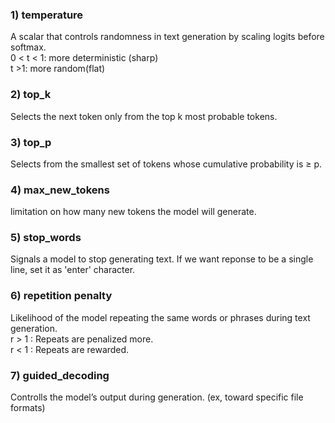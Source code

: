 ### 1) temperature  
A scalar that controls randomness in text generation by scaling logits before softmax.  
0 < t < 1: more deterministic (sharp)  
t >1: more random(flat)  
### 2) top_k  
Selects the next token only from the top k most probable tokens.  
### 3) top_p  
Selects from the smallest set of tokens whose cumulative probability is ≥ p.  
### 4) max_new_tokens  
limitation on how many new tokens the model will generate.  
### 5) stop_words  
Signals a model to stop generating text. If we want reponse to be a single line, set it as 'enter' character.  
### 6) repetition penalty 
Likelihood of the model repeating the same words or phrases during text generation.  
r > 1 : Repeats are penalized more.  
r < 1 : Repeats are rewarded.  
### 7) guided_decoding
Controlls the model’s output during generation. (ex, toward specific file formats)
